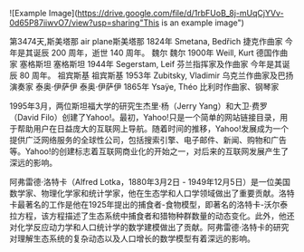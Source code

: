 ![Example Image](https://drive.google.com/file/d/1rbFUoB_8j-mUqCjYVv-0d65P87iiwvO7/view?usp=sharing"This is an example image")

第3474天,斯美塔那
air plane斯美塔那 1824年
Smetana, Bedřich 捷克作曲家
今年是其诞辰 200 周年，逝世 140 周年。
魏尔
魏尔 1900年
Weill, Kurt 德国作曲家
塞格斯坦
塞格斯坦 1944年
Segerstam, Leif 芬兰指挥家及作曲家
今年是其诞辰 80 周年。
祖宾斯基
祖宾斯基 1953年
Zubitsky, Vladimir 乌克兰作曲家及巴扬演奏家
泰奥·伊萨伊
泰奥·伊萨伊 1865年
Ysaÿe, Théo 比利时作曲家、钢琴家

1995年3月，两位斯坦福大学的研究生杰里·杨（Jerry Yang）和大卫·费罗（David Filo）创建了Yahoo!。最初，Yahoo!只是一个简单的网站链接目录，用于帮助用户在日益庞大的互联网上导航。随着时间的推移，Yahoo!发展成为一个提供广泛网络服务的全球性公司，包括搜索引擎、电子邮件、新闻、购物和广告等。Yahoo!的创建标志着互联网商业化的开始之一，对后来的互联网发展产生了深远的影响。

阿弗雷德·洛特卡（Alfred Lotka，1880年3月2日 - 1949年12月5日）是一位美国数学家、物理化学家和统计学家，他在生态学和人口学领域做出了重要贡献。洛特卡最著名的工作是他在1925年提出的捕食者-食物模型，即著名的洛特卡-沃尔泰拉方程，该方程描述了生态系统中捕食者和猎物种群数量的动态变化。此外，他还对化学反应动力学和人口统计学的数学建模做出了贡献。阿弗雷德·洛特卡的研究对理解生态系统的复杂动态以及人口增长的数学模型有着深远的影响。

